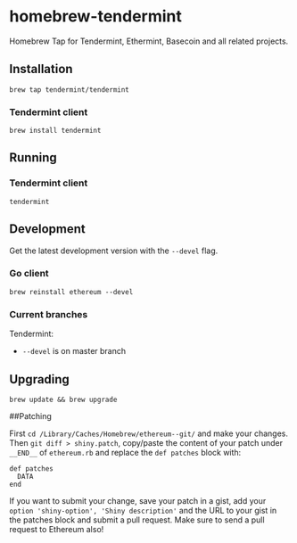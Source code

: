 # homebrew-tendermint
Homebrew Tap for Tendermint, Ethermint, Basecoin and all related projects.

## Installation

```
brew tap tendermint/tendermint
```

### Tendermint client
```
brew install tendermint
```

## Running

### Tendermint client
`tendermint`


## Development
Get the latest development version with the `--devel` flag.

### Go client
```
brew reinstall ethereum --devel
```

### Current branches

Tendermint:
* `--devel` is on master branch


## Upgrading

```
brew update && brew upgrade
```


##Patching

First `cd /Library/Caches/Homebrew/ethereum--git/` and make your changes. Then `git diff > shiny.patch`, copy/paste the content of your patch under `__END__` of `ethereum.rb` and replace the `def patches` block with:

```
def patches
  DATA
end
```

If you want to submit your change, save your patch in a gist, add your `option 'shiny-option', 'Shiny description'` and the URL to your gist in the patches block and submit a pull request. Make sure to send a pull request to Ethereum also!
